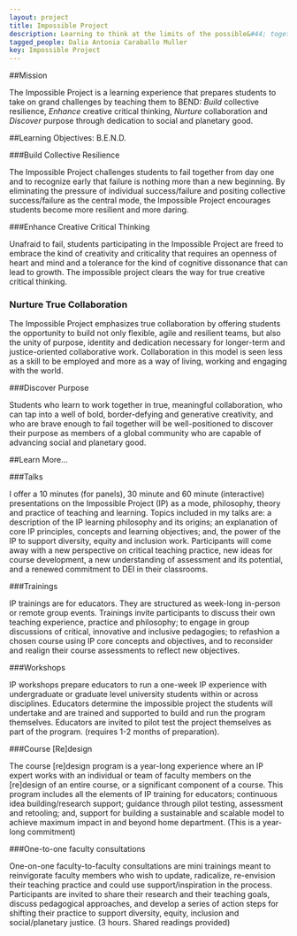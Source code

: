 ```yaml
---
layout: project
title: Impossible Project
description: Learning to think at the limits of the possible&#44; together&#46;
tagged_people: Dalia Antonia Caraballo Muller
key: Impossible Project
---
```


##Mission 

The Impossible Project is a learning experience that prepares students to take on grand challenges by teaching them to BEND: _Build_ collective resilience, _Enhance_ creative critical thinking, _Nurture_ collaboration and _Discover_ purpose through dedication to social and planetary good. 

##Learning Objectives: B.E.N.D.

###Build Collective Resilience 

The Impossible Project challenges students to fail together from day one and to recognize early that failure is nothing more than a new beginning&#46; By eliminating the pressure of individual success&#47;failure and positing collective success&#47;failure as the central mode&#44; the Impossible Project encourages students become more resilient and more daring&#46; 

###Enhance Creative Critical Thinking 

Unafraid to fail&#44; students participating in the Impossible Project are freed to embrace the kind of creativity and criticality that requires an openness of heart and mind and a tolerance for the kind of cognitive dissonance that can lead to growth&#46; The impossible project clears the way for true creative critical thinking.

### Nurture True Collaboration 

The Impossible Project emphasizes true collaboration by offering students the opportunity to build not only flexible&#44; agile and resilient teams&#44; but also the unity of purpose&#44; identity and dedication necessary for longer&#45;term and justice&#45;oriented collaborative work&#46; Collaboration in this model is seen less as a skill to be employed and more as a way of living&#44; working and engaging with the world&#46; 

###Discover Purpose 

Students who learn to work together in true&#44; meaningful collaboration&#44; who can tap into a well of bold&#44; border&#45;defying and generative creativity&#44; and who are brave enough to fail together will be well&#45;positioned to discover their purpose as members of a global community who are capable of advancing social and planetary good&#46; 

##Learn More...

###Talks

I offer a 1&#48; minutes &#40;for panels&#41;&#44; 3&#48; minute and 6&#48; minute &#40;interactive&#41; presentations on the Impossible Project &#40;IP&#41; as a mode&#44; philosophy&#44; theory and practice of teaching and learning&#46; Topics included in my talks are&#58; a description of the IP learning philosophy and its origins&#59; an explanation of core IP principles&#44; concepts and learning objectives&#59; and&#44; the power of the IP to support diversity&#44; equity and inclusion work&#46; Participants will come away with a new perspective on critical teaching practice&#44; new ideas for course development&#44;  a new understanding of assessment and its potential&#44; and a renewed commitment to DEI in their classrooms&#46; 

###Trainings 

IP trainings are for educators&#46; They are structured as week&#45;long in&#45;person or remote group events&#46; Trainings invite participants to discuss their own teaching experience&#44; practice and philosophy&#59; to engage in group discussions of critical&#44; innovative and inclusive pedagogies&#59; to refashion a chosen course using IP core concepts and objectives&#44; and to reconsider and realign their course assessments to reflect new objectives&#46; 

###Workshops 

IP workshops prepare educators to run a one&#45;week IP experience with undergraduate or graduate level university students within or across disciplines&#46; Educators determine the impossible project the students will undertake and are trained and supported to build and run the program themselves&#46; Educators are invited to pilot test the project themselves as part of the program&#46; &#40;requires 1&#45;2 months of preparation&#41;&#46; 

###Course [Re]design 

The course &#91;re&#93;design program is a year&#45;long experience where an IP expert works with an individual or team of faculty members on the &#91;re&#93;design of an entire course&#44; or a significant component of a course&#46; This program includes all the elements of IP training for educators&#59; continuous idea building&#47;research support&#59; guidance through pilot testing&#44; assessment and retooling&#59; and&#44; support for building a sustainable and scalable model to achieve maximum impact in and beyond home department&#46;  &#40;This is a year&#45;long commitment&#41;

###One-to-one faculty consultations

One&#45;on&#45;one faculty&#45;to&#45;faculty consultations are mini trainings meant to reinvigorate faculty members who wish to update&#44; radicalize&#44; re&#45;envision their teaching practice and could use support&#47;inspiration in the process&#46;  Participants are invited to share their research and their teaching goals&#44; discuss pedagogical approaches&#44; and develop a series of action steps for shifting their practice to support diversity&#44; equity&#44; inclusion and social&#47;planetary justice&#46; &#40;3 hours&#46; Shared readings provided&#41;&#10;
